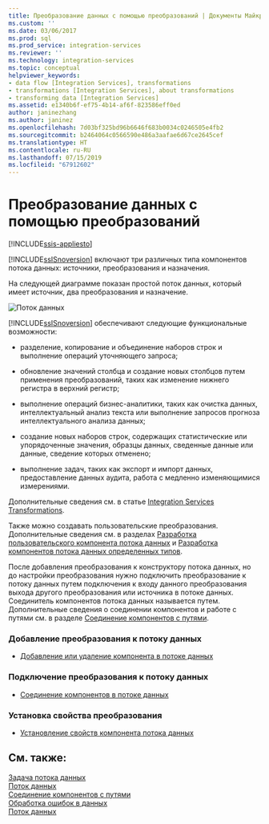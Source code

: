 ```yaml
---
title: Преобразование данных с помощью преобразований | Документы Майкрософт
ms.custom: ''
ms.date: 03/06/2017
ms.prod: sql
ms.prod_service: integration-services
ms.reviewer: ''
ms.technology: integration-services
ms.topic: conceptual
helpviewer_keywords:
- data flow [Integration Services], transformations
- transformations [Integration Services], about transformations
- transforming data [Integration Services]
ms.assetid: e1340b6f-ef75-4b14-af6f-823586eff0ed
author: janinezhang
ms.author: janinez
ms.openlocfilehash: 7d03bf325bd96b6646f683b0034c0246505e4fb2
ms.sourcegitcommit: b2464064c0566590e486a3aafae6d67ce2645cef
ms.translationtype: HT
ms.contentlocale: ru-RU
ms.lasthandoff: 07/15/2019
ms.locfileid: "67912602"
---
```

# <a name="transform-data-with-transformations"></a>Преобразование данных с помощью преобразований

[!INCLUDE[ssis-appliesto](../../../includes/ssis-appliesto-ssvrpluslinux-asdb-asdw-xxx.md)]


  [!INCLUDE[ssISnoversion](../../../includes/ssisnoversion-md.md)] включают три различных типа компонентов потока данных: источники, преобразования и назначения.  
  
 На следующей диаграмме показан простой поток данных, который имеет источник, два преобразования и назначение.  
  
 ![Поток данных](../../../integration-services/data-flow/media/mw-dts-08.gif "Поток данных")  
  
 [!INCLUDE[ssISnoversion](../../../includes/ssisnoversion-md.md)] обеспечивают следующие функциональные возможности:  
  
-   разделение, копирование и объединение наборов строк и выполнение операций уточняющего запроса;  
  
-   обновление значений столбца и создание новых столбцов путем применения преобразований, таких как изменение нижнего регистра в верхний регистр;  
  
-   выполнение операций бизнес-аналитики, таких как очистка данных, интеллектуальный анализ текста или выполнение запросов прогноза интеллектуального анализа данных;  
  
-   создание новых наборов строк, содержащих статистические или упорядоченные значения, образцы данных, сведенные данные или данные, сведение которых отменено;  
  
-   выполнение задач, таких как экспорт и импорт данных, предоставление данных аудита, работа с медленно изменяющимися измерениями.  
  
 Дополнительные сведения см. в статье [Integration Services Transformations](../../../integration-services/data-flow/transformations/integration-services-transformations.md).  
  
 Также можно создавать пользовательские преобразования. Дополнительные сведения см. в разделах [Разработка пользовательского компонента потока данных](../../../integration-services/extending-packages-custom-objects/data-flow/developing-a-custom-data-flow-component.md) и [Разработка компонентов потока данных определенных типов](../../../integration-services/extending-packages-custom-objects-data-flow-types/developing-specific-types-of-data-flow-components.md).  
  
 После добавления преобразования к конструктору потока данных, но до настройки преобразования нужно подключить преобразование к потоку данных путем подключения к входу данного преобразования выхода другого преобразования или источника в потоке данных. Соединитель компонентов потока данных называется путем. Дополнительные сведения о соединении компонентов и работе с путями см. в разделе [Соединение компонентов с путями](https://msdn.microsoft.com/library/05633e4c-1370-4b05-802b-f36b07dd71c8).  
  
### <a name="to-add-a-transformation-to-a-data-flow"></a>Добавление преобразования к потоку данных  
  
-   [Добавление или удаление компонента в потоке данных](../../../integration-services/data-flow/add-or-delete-a-component-in-a-data-flow.md)  
  
### <a name="to-connect-a-transformation-to-a-data-flow"></a>Подключение преобразования к потоку данных  
  
-   [Соединение компонентов в потоке данных](../../../integration-services/data-flow/connect-components-in-a-data-flow.md)  
  
### <a name="to-set-the-properties-of-a-transformation"></a>Установка свойства преобразования  
  
-   [Установление свойств компонента потока данных](../../../integration-services/data-flow/set-the-properties-of-a-data-flow-component.md)  
  
## <a name="see-also"></a>См. также:  
 [Задача потока данных](../../../integration-services/control-flow/data-flow-task.md)   
 [Поток данных](../../../integration-services/data-flow/data-flow.md)   
 [Соединение компонентов с путями](https://msdn.microsoft.com/library/05633e4c-1370-4b05-802b-f36b07dd71c8)   
 [Обработка ошибок в данных](../../../integration-services/data-flow/error-handling-in-data.md)   
 [Поток данных](../../../integration-services/data-flow/data-flow.md)  
  
  
